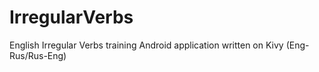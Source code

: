 # IrregularVerbs
English Irregular Verbs training Android application written on Kivy (Eng-Rus/Rus-Eng)
